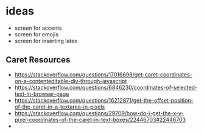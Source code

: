 # ideas

- screen for accents
- screen for emojis
- screen for inserting latex

## Caret Resources
- https://stackoverflow.com/questions/17016698/get-caret-coordinates-on-a-contenteditable-div-through-javascript
- https://stackoverflow.com/questions/6846230/coordinates-of-selected-text-in-browser-page
- https://stackoverflow.com/questions/16212871/get-the-offset-position-of-the-caret-in-a-textarea-in-pixels
- https://stackoverflow.com/questions/29709/how-do-i-get-the-x-y-pixel-coordinates-of-the-caret-in-text-boxes/22446703#22446703
- 